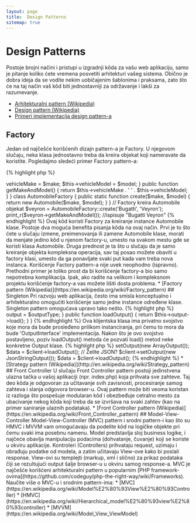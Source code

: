 ```yaml
---
layout: page
title:  Design Patterns
sitemap: true
---
```


# Design Patterns

Postoje brojni načini i pristupi u izgradnji kôda za vašu web aplikaciju, samo je pitanje koliko ćete vremena posvetiti arhitekturi vašeg sistema.
Obično je dobra ideja da se vodite nekim uobičajenim šablonima i praksama, zato što će na taj način vaš kôd biti jednostavniji za održavanje i
lakši za razumevanje.

* [Arhitekturalni pattern (Wikipedia)](https://en.wikipedia.org/wiki/Architectural_pattern)
* [Design pattern (Wikipedia)](https://en.wikipedia.org/wiki/Software_design_pattern)
* [Primeri implementacija design pattern-a](https://github.com/domnikl/DesignPatternsPHP)

## Factory

Jedan od najčešće korišćenih dizajn pattern-a je Factory. U njegovom slučaju, neka klasa jednostavno treba da kreira
objekat koji nameravate da koristite. Pogledajmo sledeći primer Factory pattern-a:

{% highlight php %}
<?php
class Automobile
{
    private $vehicleMake;
    private $vehicleModel;

    public function __construct($make, $model)
    {
        $this->vehicleMake = $make;
        $this->vehicleModel = $model;
    }

    public function getMakeAndModel()
    {
        return $this->vehicleMake . ' ' . $this->vehicleModel;
    }
}

class AutomobileFactory
{
    public static function create($make, $model)
    {
        return new Automobile($make, $model);
    }
}

// Factory kreira Automobile objekat
$veyron = AutomobileFactory::create('Bugatti', 'Veyron');

print_r($veyron->getMakeAndModel()); //ispisuje "Bugatti Veyron"
{% endhighlight %}

Ovaj kôd koristi Factory za kreiranje instance Automobile klase. Postoje dva moguća benefita pisanja kôda
na ovaj način. Prvi je to što ćete u slučaju izmene, preimenovanja ili zamene Automobile klase, morati da
menjate jedino kôd u njenom factory-u, umesto na svakom mestu gde se koristi klasa Automobile. Druga prednost
je ta što u slučaju da je samo kreiranje objekta kompleksna operacija, sav taj posao možete obaviti u factory
klasi, umesto da ga ponavljate svaki put kada vam treba nova instanca.

Korišćenje Factory pattern-a nije uvek neophodno (ispravno). Prethodni primer je toliko prost da bi korišćenje
factory-a bio samo nepotrebna komplikacija. Ipak, ako radite na velikom i kompleksnom projektu korišćenje
factory-a vas možete lišiti dosta problema.

* [Factory pattern (Wikipedia)](https://en.wikipedia.org/wiki/Factory_pattern)

## Singleton

Pri razvoju web aplikacija, često ima smisla konceptualno i arhitekturalno omogućiti korišćenje samo jedne
instance određene klase. Singleton pattern omogućava upravo tako nešto.

{% highlight php %}
<?php
class Singleton
{
    /**
     * @var Singleton The reference to *Singleton* instance of this class
     */
    private static $instance;
    
    /**
     * Returns the *Singleton* instance of this class.
     *
     * @return Singleton The *Singleton* instance.
     */
    public static function getInstance()
    {
        if (null === static::$instance) {
            static::$instance = new static();
        }
        
        return static::$instance;
    }

    /**
     * Konstruktor je protected kako bi izvan klase bilo onemogućeno
     * kreiranje *Singleton* instance preko `new` operatora.
     */
    protected function __construct()
    {
    }

    /**
     * Sprečavanje kloniranja *Singleton* instance.
     *
     * @return void
     */
    private function __clone()
    {
    }

    /**
     * Sprečavanje deserijalizacije *Singleton* instance.
     *
     * @return void
     */
    private function __wakeup()
    {
    }
}

class SingletonChild extends Singleton
{
}

$obj = Singleton::getInstance();
var_dump($obj === Singleton::getInstance());             // bool(true)

$anotherObj = SingletonChild::getInstance();
var_dump($anotherObj === Singleton::getInstance());      // bool(false)

var_dump($anotherObj === SingletonChild::getInstance()); // bool(true)
{% endhighlight %}

Ovaj kôd implementira singleton pattern koristeći [*statičku* promenljivu](http://php.net/language.variables.scope#language.variables.scope.static)
i statički `getInstance()` metod. Obratite pažnju i na sledeće:

* Konstruktor [`__construct()`](http://php.net/language.oop5.decon#object.construct) je deklarisan kao protected
kako bi izvan klase bilo onemogućeno kreiranje *Singleton* instance preko `new` operatora.
* Magični metod [`__clone()`](http://php.net/language.oop5.cloning#object.clone) je deklarisan kao private
kako bi bilo onemogućeno kloniranje instance preko [`clone`](http://php.net/language.oop5.cloning) operatora.
* Magični metod [`__wakeup()`](http://php.net/language.oop5.magic#object.wakeup) je deklarisan kao private
kako bi bila onemogućena deserijalizacija instance preko globalne funkcije [`unserialize()`](http://php.net/function.unserialize).
* Nova instanca se kreira prek [late static binding](http://php.net/language.oop5.late-static-bindings) mehanizma
u statičkom metodu `getInstance()` putem ključne reči `static`. Upravo ovo omogućava nasleđivanje klase `Singleton` u primeru.

Signleton pattern je koristan u situacijama kada treba da obezbedimo da imamo samo jednu instancu neke klase
u toku jednog kompletnog request ciklusa u aplikaciji. Tipičan primer su globalni objekti (kao što je neka Configuration klasa)
ili deljeni resursi (kao što je event queue).

Treba da budete oprezni pri korišćenju Singleton pattern-a, jer sama njegova priroda uvodi globalno stanje
u vašu aplikaciju, čime se smanjuje njena testabilnost. U većini slučajeva, dependency injection princip može (i treba)
da se koristi umesto Singleton klasa. Korišćenjem dependency injection-a ne uvodimo nepotrebne direktne zavisnosti u
dizajn naše aplikacije, jer objekat koji bude koristio taj neki deljen ili globalan resurs neće imati znanja o
tome o kojoj se tačno klasi radi.

* [Singleton pattern (Wikipedia)](https://en.wikipedia.org/wiki/Singleton_pattern)

## Strategy

Primenom Strategy pattern-a enkapsulirate grupu određenih algoritama, pri je klijentska klasa odgovorna za
instanciranje konkretnog algoritma, bez znanja o načinu na koji je on implementiran. Postoji nekoliko varijacija
ovog pattern-a, a najjednostavniji od njih će biti demonstriran u nastavku.

Prvi snippet prikazuje grupu algoritama za ispis nekog niza podataka: jedan vrši nativnu, drugi radi JSON
serijalizaciju, a treći ga ostavlja netaknutim:

{% highlight php %}
<?php

interface OutputInterface
{
    public function load();
}

class SerializedArrayOutput implements OutputInterface
{
    public function load()
    {
        return serialize($arrayOfData);
    }
}

class JsonStringOutput implements OutputInterface
{
    public function load()
    {
        return json_encode($arrayOfData);
    }
}

class ArrayOutput implements OutputInterface
{
    public function load()
    {
        return $arrayOfData;
    }
}
{% endhighlight %}

Enkapsuliranjem ovih algoritama u zasebne klase, na elegantan i čist način stavljate do znanja drugim programerima
da lako mogu da dodaju novu output strategiju, bez uticaja na klijenstki kôd.

Primetićete da svaka 'output' klasa implementira određeni OutputInterface. Ovaj interfejs ima za cilj ima da
definiše jednostavan "ugovor" koji svaka nova implementacija mora da ispoštuje. Takođe, implementiranjem jednog
zajedničkog interfejsa, kao što ćete i videti u nastavku, biće omogućena primena [Type Hinting-a](http://php.net/language.oop5.typehinting),
kako bi se obezbedilo to da kôd koji koristi ovu funkcionalnost radi sa ispravnim tipovima klasa, u ovom slučaju 'OutputInterface' implementacijama.

Sledeći primer kôda demonstrira kako poziv klijentske klase može da koristi neki od ovih algoritama
tako što će ga zahtevati prilikom izvršavanja:

{% highlight php %}
<?php
class SomeClient
{
    private $output;

    public function setOutput(OutputInterface $outputType)
    {
        $this->output = $outputType;
    }

    public function loadOutput()
    {
        return $this->output->load();
    }
}
{% endhighlight %}

Ova klijentska klasa  ima privatno svojstvo koje mora da bude prosleđeno prilikom instanciranja,
pri čemu to mora da bude 'OutputInterface' implementacija. Nakon što je ovo svojstvo postavljeno,
poziv loadOutput() metoda će pozvati load() metod neke konkretne Output klase.

{% highlight php %}
<?php
$client = new SomeClient();

// Želite niz?
$client->setOutput(new ArrayOutput());
$data = $client->loadOutput();

// Želite JSON?
$client->setOutput(new JsonStringOutput());
$data = $client->loadOutput();

{% endhighlight %}

* [Strategy pattern (Wikipedia)](http://en.wikipedia.org/wiki/Strategy_pattern)

## Front Controller

U slučaju Front Controller pattern postoji jedinstvena ulazna tačka u vašoj aplikaciji (npr. index.php)
koja prihvata sve zahteve. Taj deo kôda je odgovoran za učitavanje svih zavisnosti, procesiranje samog zahteva
i slanja odgovora browser-u. Ovaj pattern može biti veoma koristan iz razloga što pospešuje modularan kôd
i obezbeđuje cetralno mesto za ubacivanje nekog kôda koji treba da se izvršava na svaki zahtev (kao na primer
saniranje ulaznih podataka).

* [Front Controller pattern (Wikipedia)](https://en.wikipedia.org/wiki/Front_Controller_pattern)

## Model-View-Controller

Model-View-Controller (MVC) pattern i srodni pattern-i kao što su HMVC i MVVM vam omogućavaju da podelite kôd
na logičke objekte pri čemu svaki ima posebnu namenu. Model predstavlja sloj business logike, i najčeće obavlja
manipulaciju podacima (dohvatanje, čuvanje) koji se koriste u okviru aplikacije. Kontroleri (Controllers)
prihvataju request, uzimaju i obrađuju podatke od modela, a zatim učitavaju View-ove kako bi poslali response.
View-ovi su templejti (markup, xml i slično) za prikaz podataka čiji se rezultujući output šalje browser-u
u okviru samog response-a.

MVC je najčešće korišćeni arhitekturalni pattern u popularnim [PHP framework-ovima](https://github.com/codeguy/php-the-right-way/wiki/Frameworks).

Naučite više o MVC-u i srodnim pattern-ima:

* [MVC](https://en.wikipedia.org/wiki/Model%E2%80%93View%E2%80%93Controller)
* [HMVC](https://en.wikipedia.org/wiki/Hierarchical_model%E2%80%93view%E2%80%93controller)
* [MVVM](https://en.wikipedia.org/wiki/Model_View_ViewModel)
